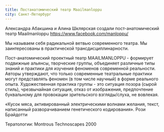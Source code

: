 ```yaml
---
title: Постанатомический театр Maailmanloppu
city: Санкт-Петербург
---
```


Александра Абакшина и Алина Шклярская создали пост-анатомический театр Maailmanloppu https://www.facebook.com/manloppu/

Мы называем себя радикальной ветвью современного театра. Мы заинтересованы в практической трансдисциплинарности.

Пост-анатомический проектный театр MAAILMANLOPPU - формирует подвижные альянсы, творческие группы, объединяет различные типы знаний и практики для изучения феноменов современной реальности. Авторы утверждают, что только современные театральные практики могут представлять феномен (в том числе научный) в форме реального опыта. Художественная практика группы - это ситуация позора (сырой стиль), чрезвычайная ситуация, отказ от изображения, предпочтение буквальному для провокации зрительского взгляды/слуха, не вовлекая.

«Кусок мяса, активированный электрическими волнами желания, текст, написанный разворачиванием генетического кодирования». Рози Брайдотти

Тератологии: Montrous Technoscapes 2000
